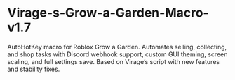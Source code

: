 # Virage-s-Grow-a-Garden-Macro-v1.7
AutoHotKey macro for Roblox Grow a Garden. Automates selling, collecting, and shop tasks with Discord webhook support, custom GUI theming, screen scaling, and full settings save. Based on Virage’s script with new features and stability fixes.
